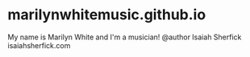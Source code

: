 # marilynwhitemusic.github.io
My name is Marilyn White and I'm a musician!
@author Isaiah Sherfick
        isaiahsherfick.com
